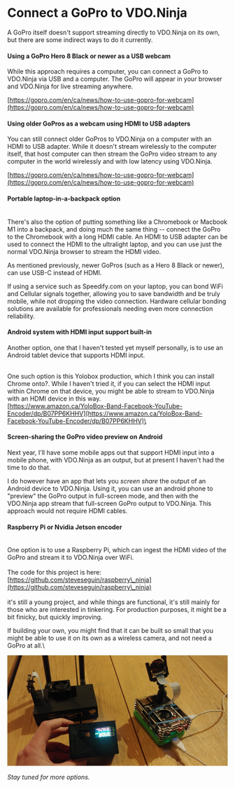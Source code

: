# Connect a GoPro to VDO.Ninja

A GoPro itself doesn't support streaming directly to VDO.Ninja on its own, but there are some indirect ways to do it currently.



#### Using a GoPro Hero 8 Black or newer as a USB webcam

While this approach requires a computer, you can connect a GoPro to VDO.Ninja via USB and a computer. The GoPro will appear in your browser and VDO.Ninja for live streaming anywhere.

[https://gopro.com/en/ca/news/how-to-use-gopro-for-webcam](https://gopro.com/en/ca/news/how-to-use-gopro-for-webcam)

#### Using older GoPros as a webcam using HDMI to USB adapters

You can still connect older GoPros to VDO.Ninja on a computer with an HDMI to USB adapter. While it doesn't stream wirelessly to the computer itself, that host computer can then stream the GoPro video stream to any computer in the world wirelessly and with low latency using VDO.Ninja.

[https://gopro.com/en/ca/news/how-to-use-gopro-for-webcam](https://gopro.com/en/ca/news/how-to-use-gopro-for-webcam)

#### Portable laptop-in-a-backpack option

\
There's also the option of putting something like a Chromebook or Macbook M1 into a backpack, and doing much the same thing -- connect the GoPro to the Chromebook with a long HDMI cable. An HDMI to USB adapter can be used to connect the HDMI to the ultralight laptop, and you can use just the normal VDO.Ninja browser to stream the HDMI video.&#x20;

As mentioned previously, newer GoPros (such as a Hero 8 Black or newer), can use USB-C instead of HDMI.

If using a service such as Speedify.com on your laptop, you can bond WiFi and Cellular signals together, allowing you to save bandwidth and be truly mobile, while not dropping the video connection. Hardware cellular bonding solutions are available for professionals needing even more connection reliability.&#x20;

#### Android system with HDMI input support built-in

Another option, one that I haven't tested yet myself personally, is to use an Android tablet device that supports HDMI input.&#x20;

\
One such option is this Yolobox production, which I think you can install Chrome onto?. While I haven't tried it, if you can select the HDMI input within Chrome on that device, you might be able to stream to VDO.Ninja with an HDMI device in this way.\
[https://www.amazon.ca/YoloBox-Band-Facebook-YouTube-Encoder/dp/B07PP6KHHV](https://www.amazon.ca/YoloBox-Band-Facebook-YouTube-Encoder/dp/B07PP6KHHV)\


#### Screen-sharing the GoPro video preview on Android

Next year, I'll have some mobile apps out that support HDMI input into a mobile phone, with VDO.Ninja as an output, but at present I haven't had the time to do that.&#x20;

I do however have an app that lets you _screen share_ the output of an Android device to VDO.Ninja. Using it, you can use an android phone to "preview" the GoPro output in full-screen mode, and then with the VDO.Ninja app stream that full-screen GoPro output to VDO.Ninja.  This approach would not require HDMI cables.



#### Raspberry Pi or Nvidia Jetson encoder

\
One option is to use a Raspberry Pi, which can ingest the HDMI video of the GoPro and stream it to VDO.Ninja over WiFi. \
\
The code for this project is here: [https://github.com/steveseguin/raspberry\_ninja](https://github.com/steveseguin/raspberry\_ninja) \
\
it's still a young project, and while things are functional, it's still mainly for those who are interested in tinkering.  For production purposes, it might be a bit finicky, but quickly improving.&#x20;

If building your own, you might find that it can be built so small that you might be able to use it on its own as a wireless camera, and not need a GoPro at all.\


![](<../.gitbook/assets/image (124).png>)





_Stay tuned for more options._
